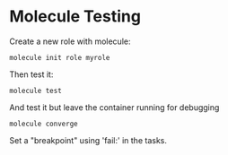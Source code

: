 # Molecule Testing

Create a new role with molecule:

    molecule init role myrole

Then test it:

    molecule test

And test it but leave the container running for debugging

    molecule converge

Set a "breakpoint" using 'fail:' in the tasks.
